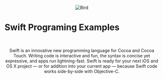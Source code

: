 <p align="center">
  <img src="https://devimages.apple.com.edgekey.net/swift/images/swift-hero.png" alt="Bird">
  <br>
 <H1>Swift Programing Examples</H1>
  <br>
</p>
<p align="center">Swift is an innovative new programming language for Cocoa and Cocoa Touch. Writing code is interactive and fun, the syntax is concise yet expressive, and apps run lightning-fast. Swift is ready for your next iOS and OS X project — or for addition into your current app — because Swift code works side-by-side with Objective-C.</p>
